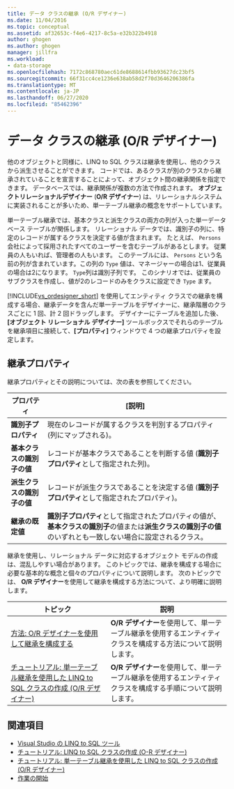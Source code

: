 ```yaml
---
title: データ クラスの継承 (O/R デザイナー)
ms.date: 11/04/2016
ms.topic: conceptual
ms.assetid: af32653c-f4e6-4217-8c5a-e32b322b4918
author: ghogen
ms.author: ghogen
manager: jillfra
ms.workload:
- data-storage
ms.openlocfilehash: 7172c868780aec61de8688614fbb93627dc23bf5
ms.sourcegitcommit: 66f31cc4ce1236e638ab58d2f70d3646206386fa
ms.translationtype: MT
ms.contentlocale: ja-JP
ms.lasthandoff: 06/27/2020
ms.locfileid: "85462396"
---
```

# <a name="data-class-inheritance-or-designer"></a>データ クラスの継承 (O/R デザイナー)

他のオブジェクトと同様に、LINQ to SQL クラスは継承を使用し、他のクラスから派生させることができます。 コードでは、あるクラスが別のクラスから継承されていることを宣言することによって、オブジェクト間の継承関係を指定できます。 データベースでは、継承関係が複数の方法で作成されます。 **オブジェクトリレーショナルデザイナー** (**O/R デザイナー**) は、リレーショナルシステムに実装されることが多いため、単一テーブル継承の概念をサポートしています。

単一テーブル継承では、基本クラスと派生クラスの両方の列が入った単一データベース テーブルが関係します。 リレーショナル データでは、識別子の列に、特定のレコードが属するクラスを決定する値が含まれます。 たとえば、 `Persons` 会社によって採用されたすべてのユーザーを含むテーブルがあるとします。 従業員の人もいれば、管理者の人もいます。 このテーブルには、 `Persons` という名前の列が含まれています。この列の `Type` 値は、マネージャーの場合は1、従業員の場合は2になります。 `Type`列は識別子列です。 このシナリオでは、従業員のサブクラスを作成し、値が2のレコードのみをクラスに設定でき `Type` ます。

[!INCLUDE[vs_ordesigner_short](../data-tools/includes/vs_ordesigner_short_md.md)] を使用してエンティティ クラスでの継承を構成する場合、継承データを含んだ単一テーブルをデザイナーに、継承階層のクラスごとに 1 回、計 2 回ドラッグします。 デザイナーにテーブルを追加した後、**[オブジェクト リレーショナル デザイナー]** ツールボックスでそれらのテーブルを継承項目に接続して、**[プロパティ]** ウィンドウで 4 つの継承プロパティを設定します。

## <a name="inheritance-properties"></a>継承プロパティ

継承プロパティとその説明については、次の表を参照してください。

|プロパティ|[説明]|
|--------------|-----------------|
|**識別子プロパティ**|現在のレコードが属するクラスを判別するプロパティ (列にマップされる)。|
|**基本クラスの識別子の値**|レコードが基本クラスであることを判断する値 (**識別子プロパティ**として指定された列)。|
|**派生クラスの識別子の値**|レコードが派生クラスであることを決定する値 (**識別子プロパティ**として指定されたプロパティ)。|
|**継承の既定値**|**識別子プロパティ**として指定されたプロパティの値が、**基本クラスの識別子**の値または**派生クラスの識別子の値**のいずれとも一致しない場合に設定されるクラス。|

継承を使用し、リレーショナル データに対応するオブジェクト モデルの作成は、混乱しやすい場合があります。 このトピックでは、継承を構成する場合に必要な基本的な概念と個々のプロパティについて説明します。 次のトピックでは、 **O/R デザイナー**を使用して継承を構成する方法について、より明確に説明します。

|トピック|説明|
|-----------|-----------------|
|[方法: O/R デザイナーを使用して継承を構成する](../data-tools/how-to-configure-inheritance-by-using-the-o-r-designer.md)|**O/R デザイナー**を使用して、単一テーブル継承を使用するエンティティクラスを構成する方法について説明します。|
|[チュートリアル: 単一テーブル継承を使用した LINQ to SQL クラスの作成 (O/R デザイナー)](../data-tools/walkthrough-creating-linq-to-sql-classes-by-using-single-table-inheritance-o-r-designer.md)|**O/R デザイナー**を使用して、単一テーブル継承を使用するエンティティクラスを構成する手順について説明します。|

## <a name="see-also"></a>関連項目

- [Visual Studio の LINQ to SQL ツール](../data-tools/linq-to-sql-tools-in-visual-studio2.md)
- [チュートリアル: LINQ to SQL クラスの作成 (O-R デザイナー)](how-to-create-linq-to-sql-classes-mapped-to-tables-and-views-o-r-designer.md)
- [チュートリアル: 単一テーブル継承を使用した LINQ to SQL クラスの作成 (O/R デザイナー)](../data-tools/walkthrough-creating-linq-to-sql-classes-by-using-single-table-inheritance-o-r-designer.md)
- [作業の開始](/dotnet/framework/data/adonet/sql/linq/getting-started)